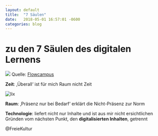 ```yaml
---
layout: default
title:  "7 Säulen"
date:   2018-05-01 16:57:01 -0600
categories: blog
---
```


# zu den 7 Säulen des digitalen Lernens
![](http://flowcampus.com/wp-content/uploads/sites/8/2017/09/7saeulen.png)
Quelle: [Flowcampus](http://flowcampus.com/wp-content/uploads/sites/8/2017/09/7saeulen.png)

**Zeit**: ‚Überall‘ ist für mich Raum nicht Zeit

![lix](/master/_assets/felix.png)

**Raum**: ‚Präsenz nur bei Bedarf‘ erklärt die Nicht-Präsenz zur Norm

**Technologie**: liefert nicht nur Inhalte und ist aus mir nicht ersichtlichen Gründen vom nächsten Punkt, den **digitalisierten Inhalten**, getrennt

@FreieKultur
